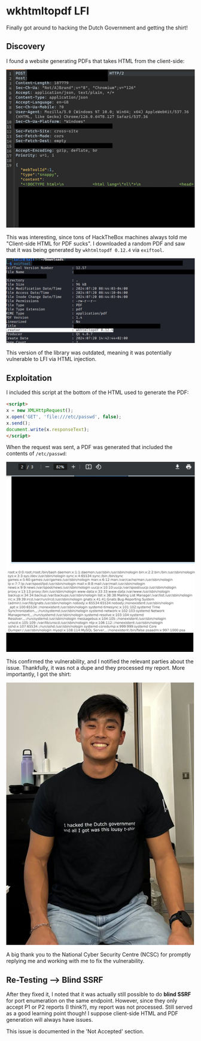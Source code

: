# wkhtmltopdf LFI

Finally got around to hacking the Dutch Government and getting the shirt!

## Discovery

I found a website generating PDFs that takes HTML from the client-side:

![](../../../.gitbook/assets/dutch-government-lfi-image.png)

This was interesting, since tons of HackTheBox machines always told me "Client-side HTML for PDF sucks". I downloaded a random PDF and saw that it was being generated by `wkhtmltopdf 0.12.4` via `exiftool`.

![](../../../.gitbook/assets/dutch-government-lfi-image-1.png)

This version of the library was outdated, meaning it was potentially vulnerable to LFI via HTML injection.

## Exploitation

I included this script at the bottom of the HTML used to generate the PDF:

```html
<script>
x = new XMLHttpRequest();
x.open('GET', 'file:///etc/passwd', false);
x.send();
document.write(x.responseText);
</script>
```

When the request was sent, a PDF was generated that included the contents of `/etc/passwd`:

![](../../../.gitbook/assets/dutch-government-lfi-image-2.png)

This confirmed the vulnerability, and I notified the relevant parties about the issue. Thankfully, it was not a dupe and they processed my report. More importantly, I got the shirt:

![](../../../.gitbook/assets/dutch-government-image-1.png)

A big thank you to the National Cyber Security Centre (NCSC) for promptly replying me and working with me to fix the vulnerability.

## Re-Testing --> Blind SSRF

After they fixed it, I noted that it was actually still possible to do **blind SSRF** for port enumeration on the same endpoint. However, since they only accept P1 or P2 reports (I think?), my report was not processed. Still served as a good learning point though! I suppose client-side HTML and PDF generation will always have issues.

This issue is documented in the 'Not Accepted' section.
